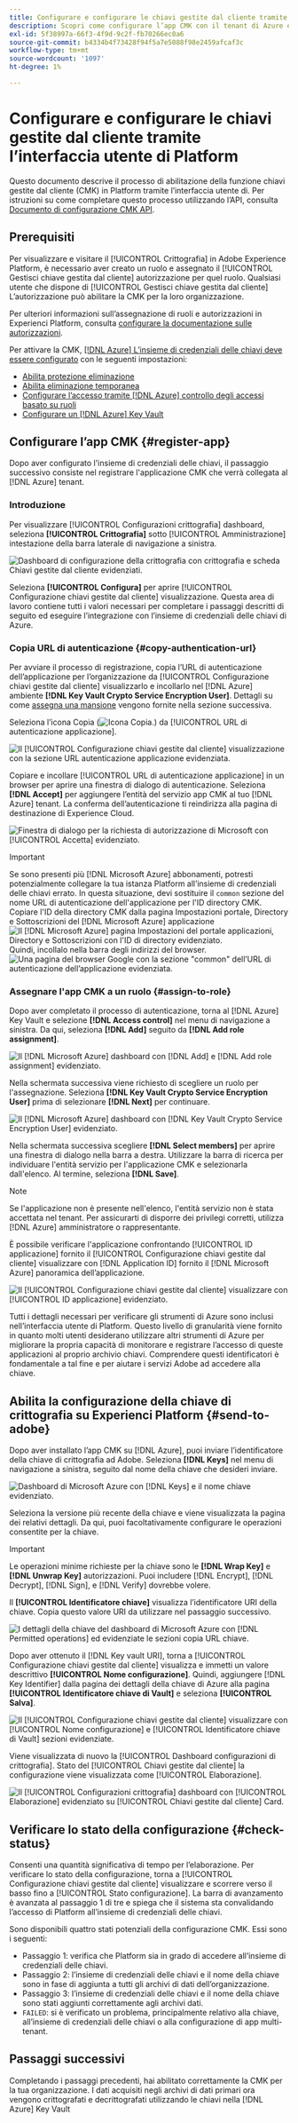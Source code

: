 ```yaml
---
title: Configurare e configurare le chiavi gestite dal cliente tramite l’interfaccia utente di Platform
description: Scopri come configurare l’app CMK con il tenant di Azure e inviare l’ID della chiave di crittografia a Adobe Experience Platform.
exl-id: 5f38997a-66f3-4f9d-9c2f-fb70266ec0a6
source-git-commit: b4334b4f73428f94f5a7e5088f98e2459afcaf3c
workflow-type: tm+mt
source-wordcount: '1097'
ht-degree: 1%

---
```


# Configurare e configurare le chiavi gestite dal cliente tramite l’interfaccia utente di Platform

Questo documento descrive il processo di abilitazione della funzione chiavi gestite dal cliente (CMK) in Platform tramite l’interfaccia utente di. Per istruzioni su come completare questo processo utilizzando l’API, consulta [Documento di configurazione CMK API](./api-set-up.md).

## Prerequisiti

Per visualizzare e visitare il [!UICONTROL Crittografia] in Adobe Experience Platform, è necessario aver creato un ruolo e assegnato il [!UICONTROL Gestisci chiave gestita dal cliente] autorizzazione per quel ruolo. Qualsiasi utente che dispone di [!UICONTROL Gestisci chiave gestita dal cliente] L’autorizzazione può abilitare la CMK per la loro organizzazione.

Per ulteriori informazioni sull’assegnazione di ruoli e autorizzazioni in Experienci Platform, consulta [configurare la documentazione sulle autorizzazioni](https://experienceleague.adobe.com/docs/platform-learn/getting-started-for-data-architects-and-data-engineers/configure-permissions.html?lang=it).

Per attivare la CMK, [[!DNL Azure] L’insieme di credenziali delle chiavi deve essere configurato](./azure-key-vault-config.md) con le seguenti impostazioni:

* [Abilita protezione eliminazione](https://learn.microsoft.com/en-us/azure/key-vault/general/soft-delete-overview#purge-protection)
* [Abilita eliminazione temporanea](https://learn.microsoft.com/en-us/azure/key-vault/general/soft-delete-overview)
* [Configurare l’accesso tramite [!DNL Azure] controllo degli accessi basato su ruoli](https://learn.microsoft.com/en-us/azure/role-based-access-control/)
* [Configurare un [!DNL Azure] Key Vault](./azure-key-vault-config.md)

## Configurare l’app CMK {#register-app}

Dopo aver configurato l&#39;insieme di credenziali delle chiavi, il passaggio successivo consiste nel registrare l&#39;applicazione CMK che verrà collegata al [!DNL Azure] tenant.

### Introduzione

Per visualizzare [!UICONTROL Configurazioni crittografia] dashboard, seleziona **[!UICONTROL Crittografia]** sotto [!UICONTROL Amministrazione] intestazione della barra laterale di navigazione a sinistra.

![Dashboard di configurazione della crittografia con crittografia e scheda Chiavi gestite dal cliente evidenziati.](../../images/governance-privacy-security/customer-managed-keys/encryption-configraion.png)

Seleziona **[!UICONTROL Configura]** per aprire [!UICONTROL Configurazione chiavi gestite dal cliente] visualizzazione. Questa area di lavoro contiene tutti i valori necessari per completare i passaggi descritti di seguito ed eseguire l’integrazione con l’insieme di credenziali delle chiavi di Azure.

### Copia URL di autenticazione {#copy-authentication-url}

Per avviare il processo di registrazione, copia l’URL di autenticazione dell’applicazione per l’organizzazione da [!UICONTROL Configurazione chiavi gestite dal cliente] visualizzarlo e incollarlo nel [!DNL Azure] ambiente **[!DNL Key Vault Crypto Service Encryption User]**. Dettagli su come [assegna una mansione](#assign-to-role) vengono fornite nella sezione successiva.

Seleziona l’icona Copia (![Icona Copia.](../../images/governance-privacy-security/customer-managed-keys/copy-icon.png)) da [!UICONTROL URL di autenticazione applicazione].

![Il [!UICONTROL Configurazione chiavi gestite dal cliente] visualizzazione con la sezione URL autenticazione applicazione evidenziata.](../../images/governance-privacy-security/customer-managed-keys/application-authentication-url.png)

Copiare e incollare [!UICONTROL URL di autenticazione applicazione] in un browser per aprire una finestra di dialogo di autenticazione. Seleziona **[!DNL Accept]** per aggiungere l’entità del servizio app CMK al tuo [!DNL Azure] tenant. La conferma dell’autenticazione ti reindirizza alla pagina di destinazione di Experience Cloud.

![Finestra di dialogo per la richiesta di autorizzazione di Microsoft con [!UICONTROL Accetta] evidenziato.](../../images/governance-privacy-security/customer-managed-keys/app-permission.png)

>[!IMPORTANT]
>
>Se sono presenti più [!DNL Microsoft Azure] abbonamenti, potresti potenzialmente collegare la tua istanza Platform all’insieme di credenziali delle chiavi errato. In questa situazione, devi sostituire il `common` sezione del nome URL di autenticazione dell&#39;applicazione per l&#39;ID directory CMK.<br>Copiare l&#39;ID della directory CMK dalla pagina Impostazioni portale, Directory e Sottoscrizioni del [!DNL Microsoft Azure] applicazione<br>![Il [!DNL Microsoft Azure] pagina Impostazioni del portale applicazioni, Directory e Sottoscrizioni con l&#39;ID di directory evidenziato.](../../images/governance-privacy-security/customer-managed-keys/directory-id.png)<br>Quindi, incollalo nella barra degli indirizzi del browser.<br>![Una pagina del browser Google con la sezione &quot;common&quot; dell’URL di autenticazione dell’applicazione evidenziata.](../../images/governance-privacy-security/customer-managed-keys/common-url-section.png)

### Assegnare l&#39;app CMK a un ruolo {#assign-to-role}

Dopo aver completato il processo di autenticazione, torna al [!DNL Azure] Key Vault e selezione **[!DNL Access control]** nel menu di navigazione a sinistra. Da qui, seleziona **[!DNL Add]** seguito da **[!DNL Add role assignment]**.

![Il [!DNL Microsoft Azure] dashboard con [!DNL Add] e [!DNL Add role assignment] evidenziato.](../../images/governance-privacy-security/customer-managed-keys/add-role-assignment.png)

Nella schermata successiva viene richiesto di scegliere un ruolo per l&#39;assegnazione. Seleziona **[!DNL Key Vault Crypto Service Encryption User]** prima di selezionare **[!DNL Next]** per continuare.

![Il [!DNL Microsoft Azure] dashboard con [!DNL Key Vault Crypto Service Encryption User] evidenziato.](../../images/governance-privacy-security/customer-managed-keys/select-role.png)

Nella schermata successiva scegliere **[!DNL Select members]** per aprire una finestra di dialogo nella barra a destra. Utilizzare la barra di ricerca per individuare l&#39;entità servizio per l&#39;applicazione CMK e selezionarla dall&#39;elenco. Al termine, seleziona **[!DNL Save]**.

>[!NOTE]
>
>Se l&#39;applicazione non è presente nell&#39;elenco, l&#39;entità servizio non è stata accettata nel tenant. Per assicurarti di disporre dei privilegi corretti, utilizza [!DNL Azure] amministratore o rappresentante.

È possibile verificare l&#39;applicazione confrontando [!UICONTROL ID applicazione] fornito il [!UICONTROL Configurazione chiavi gestite dal cliente] visualizzare con [!DNL Application ID] fornito il [!DNL Microsoft Azure] panoramica dell’applicazione.

![Il [!UICONTROL Configurazione chiavi gestite dal cliente] visualizzare con [!UICONTROL ID applicazione] evidenziato.](../../images/governance-privacy-security/customer-managed-keys/application-id.png)

Tutti i dettagli necessari per verificare gli strumenti di Azure sono inclusi nell’interfaccia utente di Platform. Questo livello di granularità viene fornito in quanto molti utenti desiderano utilizzare altri strumenti di Azure per migliorare la propria capacità di monitorare e registrare l’accesso di queste applicazioni al proprio archivio chiavi. Comprendere questi identificatori è fondamentale a tal fine e per aiutare i servizi Adobe ad accedere alla chiave.

## Abilita la configurazione della chiave di crittografia su Experienci Platform {#send-to-adobe}

Dopo aver installato l’app CMK su [!DNL Azure], puoi inviare l’identificatore della chiave di crittografia ad Adobe. Seleziona **[!DNL Keys]** nel menu di navigazione a sinistra, seguito dal nome della chiave che desideri inviare.

![Dashboard di Microsoft Azure con [!DNL Keys] e il nome chiave evidenziato.](../../images/governance-privacy-security/customer-managed-keys/select-key.png)

Seleziona la versione più recente della chiave e viene visualizzata la pagina dei relativi dettagli. Da qui, puoi facoltativamente configurare le operazioni consentite per la chiave.

>[!IMPORTANT]
>
>Le operazioni minime richieste per la chiave sono le **[!DNL Wrap Key]** e **[!DNL Unwrap Key]** autorizzazioni. Puoi includere [!DNL Encrypt], [!DNL Decrypt], [!DNL Sign], e [!DNL Verify] dovrebbe volere.

Il **[!UICONTROL Identificatore chiave]** visualizza l’identificatore URI della chiave. Copia questo valore URI da utilizzare nel passaggio successivo.

![I dettagli della chiave del dashboard di Microsoft Azure con [!DNL Permitted operations] ed evidenziate le sezioni copia URL chiave.](../../images/governance-privacy-security/customer-managed-keys/copy-key-url.png)

Dopo aver ottenuto il [!DNL Key vault URI], torna a [!UICONTROL Configurazione chiavi gestite dal cliente] visualizza e immetti un valore descrittivo **[!UICONTROL Nome configurazione]**. Quindi, aggiungere [!DNL Key Identifier] dalla pagina dei dettagli della chiave di Azure alla pagina **[!UICONTROL Identificatore chiave di Vault]** e seleziona **[!UICONTROL Salva]**.

![Il [!UICONTROL Configurazione chiavi gestite dal cliente] visualizzare con [!UICONTROL Nome configurazione] e [!UICONTROL Identificatore chiave di Vault] sezioni evidenziate.](../../images/governance-privacy-security/customer-managed-keys/configuration-name.png)

Viene visualizzata di nuovo la [!UICONTROL Dashboard configurazioni di crittografia]. Stato del [!UICONTROL Chiavi gestite dal cliente] la configurazione viene visualizzata come [!UICONTROL Elaborazione].

![Il [!UICONTROL Configurazioni crittografia] dashboard con [!UICONTROL Elaborazione] evidenziato su [!UICONTROL Chiavi gestite dal cliente] Card.](../../images/governance-privacy-security/customer-managed-keys/processing.png)

## Verificare lo stato della configurazione {#check-status}

Consenti una quantità significativa di tempo per l’elaborazione. Per verificare lo stato della configurazione, torna a [!UICONTROL Configurazione chiavi gestite dal cliente] visualizzare e scorrere verso il basso fino a [!UICONTROL Stato configurazione]. La barra di avanzamento è avanzata al passaggio 1 di tre e spiega che il sistema sta convalidando l’accesso di Platform all’insieme di credenziali delle chiavi.

Sono disponibili quattro stati potenziali della configurazione CMK. Essi sono i seguenti:

* Passaggio 1: verifica che Platform sia in grado di accedere all’insieme di credenziali delle chiavi.
* Passaggio 2: l’insieme di credenziali delle chiavi e il nome della chiave sono in fase di aggiunta a tutti gli archivi di dati dell’organizzazione.
* Passaggio 3: l’insieme di credenziali delle chiavi e il nome della chiave sono stati aggiunti correttamente agli archivi dati.
* `FAILED`: si è verificato un problema, principalmente relativo alla chiave, all’insieme di credenziali delle chiavi o alla configurazione di app multi-tenant.

## Passaggi successivi

Completando i passaggi precedenti, hai abilitato correttamente la CMK per la tua organizzazione. I dati acquisiti negli archivi di dati primari ora vengono crittografati e decrittografati utilizzando le chiavi nella [!DNL Azure] Key Vault
